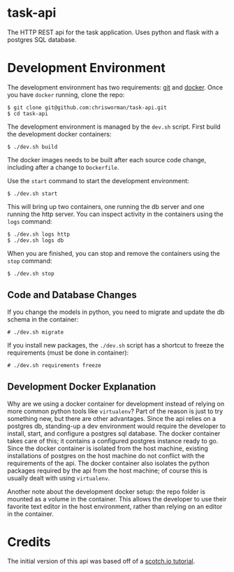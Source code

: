# task-api
The HTTP REST api for the task application.  Uses python and flask with a
postgres SQL database.

# Development Environment
The development environment has two requirements:
[git](https://git-scm.com/downloads) and
[docker](https://store.docker.com/search?type=edition&offering=community).
Once you have `docker` running, clone the repo:
```
$ git clone git@github.com:chrisworman/task-api.git
$ cd task-api
```

The development environment is managed by the `dev.sh` script.  First build
the development docker containers:
```
$ ./dev.sh build
```
The docker images needs to be built after each source code change, including
after a change to `Dockerfile`.

Use the `start` command to start the development environment:
```
$ ./dev.sh start
```

This will bring up two containers, one running the db server and one
running the http server.  You can inspect activity in the containers using
the `logs` command:
```
$ ./dev.sh logs http
$ ./dev.sh logs db
```

When you are finished, you can stop and remove the containers using the
`stop` command:
```
$ ./dev.sh stop
```

## Code and Database Changes
If you change the models in python, you need to migrate and update the
db schema in the container:
```
# ./dev.sh migrate
```

If you install new packages, the `./dev.sh` script has a shortcut to freeze the
requirements (must be done in container):
```
# ./dev.sh requirements freeze
```

## Development Docker Explanation
Why are we using a docker container for development instead of relying on more
common python tools like `virtualenv`?  Part of the reason is just to try
something new, but there are other advantages.  Since the api relies on a
postgres db, standing-up a dev environment would require the developer to
install, start, and configure a postgres sql database.  The docker container
takes care of this; it contains a configured postgres instance ready to go.
Since the docker container is isolated from the host machine, existing
installations of postgres on the host machine do not conflict with the
requirements of the api. The docker container also isolates the python packages
required by the api from the host machine; of course this is usually dealt with
using `virtualenv`.

Another note about the development docker setup: the repo folder is mounted as
a volume in the container.  This allows the developer to use their favorite
text editor in the host environment, rather than relying on an editor in the
container.

# Credits
The initial version of this api was based off of a
[scotch.io tutorial](https://scotch.io/tutorials/build-a-restful-api-with-flask-the-tdd-way).
